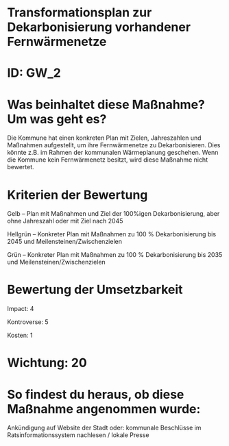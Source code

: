 # Transformationsplan zur Dekarbonisierung vorhandener Fernwärmenetze
# ID: GW_2
# Was beinhaltet diese Maßnahme? Um was geht es?

Die Kommune hat einen konkreten Plan mit Zielen, Jahreszahlen und Maßnahmen aufgestellt, um ihre Fernwärmenetze zu Dekarbonisieren. Dies könnte z.B. im Rahmen der kommunalen Wärmeplanung geschehen. Wenn die Kommune kein Fernwärmenetz besitzt, wird diese Maßnahme nicht bewertet.

# Kriterien der Bewertung

Gelb – Plan mit Maßnahmen und Ziel der 100%igen Dekarbonisierung, aber ohne Jahreszahl oder mit Ziel nach 2045

Hellgrün – Konkreter Plan mit Maßnahmen zu 100 % Dekarbonisierung bis 2045 und Meilensteinen/Zwischenzielen    

Grün – Konkreter Plan mit Maßnahmen zu 100 % Dekarbonisierung bis 2035 und Meilensteinen/Zwischenzielen

# Bewertung der Umsetzbarkeit

Impact: 4

Kontroverse: 5

Kosten: 1
# Wichtung: 20
# So findest du heraus, ob diese Maßnahme angenommen wurde:
Ankündigung auf Website der Stadt oder: kommunale Beschlüsse im Ratsinformationssystem nachlesen / lokale Presse
